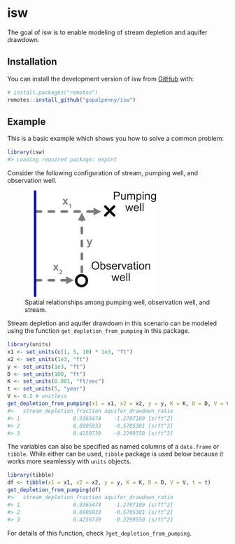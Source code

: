 
<!-- README.md is generated from README.Rmd. Please edit that file -->

# isw

<!-- badges: start -->
<!-- badges: end -->

The goal of isw is to enable modeling of stream depletion and aquifer
drawdown.

## Installation

You can install the development version of isw from
[GitHub](https://github.com/) with:

``` r
# install.packages("remotes")
remotes::install_github("gopalpenny/isw")
```

## Example

This is a basic example which shows you how to solve a common problem:

``` r
library(isw)
#> Loading required package: expint
```

Consider the following configuration of stream, pumping well, and
observation well.

<figure>
<img src="fig/pumping_observation_wells_sm.png"
alt="Spatial relationships among pumping well, observation well, and stream." />
<figcaption aria-hidden="true">Spatial relationships among pumping well,
observation well, and stream.</figcaption>
</figure>

Stream depletion and aquifer drawdown in this scenario can be modeled
using the function `get_depletion_from_pumping` in this package.

``` r
library(units)
x1 <- set_units(c(1, 5, 10) * 1e3, "ft")
x2 <- set_units(1e3, "ft")
y <- set_units(1e3, "ft")
D <- set_units(100, "ft")
K <- set_units(0.001, "ft/sec")
t <- set_units(5, "year")
V <- 0.2 # unitless
get_depletion_from_pumping(x1 = x1, x2 = x2, y = y, K = K, D = D, V = V, t = t)
#>   stream_depletion_fraction aquifer_drawdown_ratio
#> 1                 0.9365474    -1.2707109 [s/ft^2]
#> 2                 0.6905933    -0.5705381 [s/ft^2]
#> 3                 0.4259739    -0.2299550 [s/ft^2]
```

The variables can also be specified as named columns of a `data.frame`
or `tibble`. While either can be used, `tibble` package is used below
because it works more seamlessly with `units` objects.

``` r
library(tibble)
df <- tibble(x1 = x1, x2 = x2, y = y, K = K, D = D, V = V, t = t)
get_depletion_from_pumping(df)
#>   stream_depletion_fraction aquifer_drawdown_ratio
#> 1                 0.9365474    -1.2707109 [s/ft^2]
#> 2                 0.6905933    -0.5705381 [s/ft^2]
#> 3                 0.4259739    -0.2299550 [s/ft^2]
```

For details of this function, check `?get_depletion_from_pumping`.
